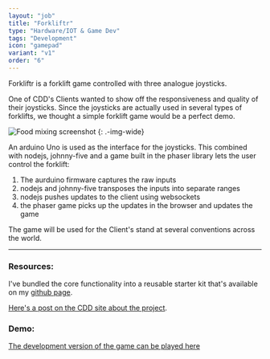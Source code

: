 ```yaml
---
layout: "job"
title: "Forkliftr"
type: "Hardware/IOT & Game Dev"
tags: "Development"
icon: "gamepad"
variant: "v1"
order: "6"
---
```


Forkliftr is a forklift game controlled with three analogue joysticks.

One of CDD's Clients wanted to show off the responsiveness and quality of their joysticks. Since the joysticks are actually used in several types of forklifts, we thought a simple forklift game would be a perfect demo.

![Food mixing screenshot](/images/work/forkliftr-1.png)
{: .-img-wide}

An arduino Uno is used as the interface for the joysticks. This combined with nodejs, johnny-five and a game built in the phaser library lets the user control the forklift:

1. The aurduino firmware captures the raw inputs 
2. nodejs and johnny-five transposes the inputs into separate ranges
3. nodejs pushes updates to the client using websockets
4. the phaser game picks up the updates in the browser and updates the game

The game will be used for the Client's stand at several conventions across the world.

---

### Resources:

I've bundled the core functionality into a reusable starter kit that's available on my [github page](https://github.com/bnhovde/AnalogueIO).

[Here's a post on the CDD site about the project](http://cddnation.com/insight/going-analogue).

### Demo:

[The development version of the game can be played here](http://cw.cddstaging.com/)